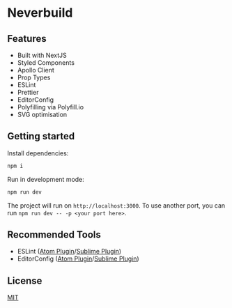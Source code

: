 # Neverbuild

## Features

- Built with NextJS
- Styled Components
- Apollo Client
- Prop Types
- ESLint
- Prettier
- EditorConfig
- Polyfilling via Polyfill.io
- SVG optimisation

## Getting started

Install dependencies:

```bash
npm i
```

Run in development mode:

```bash
npm run dev
```

The project will run on `http://localhost:3000`. To use another port, you can run `npm run dev -- -p <your port here>`.

## Recommended Tools

- ESLint ([Atom Plugin](https://atom.io/packages/linter-eslint)/[Sublime Plugin](https://github.com/roadhump/SublimeLinter-eslint))
- EditorConfig ([Atom Plugin](https://atom.io/packages/editorconfig)/[Sublime Plugin](https://github.com/sindresorhus/editorconfig-sublime))

## License

[MIT](http://opensource.org/licenses/MIT)
